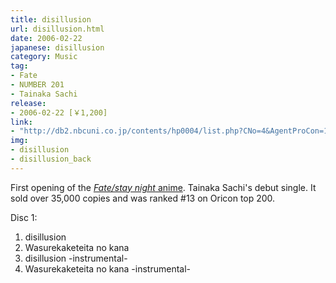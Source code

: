 ```yaml
---
title: disillusion
url: disillusion.html
date: 2006-02-22
japanese: disillusion
category: Music
tag:
- Fate
- NUMBER 201
- Tainaka Sachi
release:
- 2006-02-22 [￥1,200]
link:
- "http://db2.nbcuni.co.jp/contents/hp0004/list.php?CNo=4&AgentProCon=15441"
img:
- disillusion
- disillusion_back
---
```


First opening of the [*Fate/stay night* anime](fate-stay-night-1.html). Tainaka Sachi's debut single. It sold over 35,000 copies and was ranked #13 on Oricon top 200.

Disc 1:
<ol>
  <li>disillusion</li>
  <li title="忘れかけていたのかな">Wasurekaketeita no kana</li>
  <li>disillusion -instrumental-</li>
  <li title="忘れかけていたのかな -instrumental-">Wasurekaketeita no kana -instrumental-</li>
</ol>